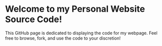 # Welcome to my Personal Website Source Code!

This GitHub page is dedicated to displaying the code for my webpage. Feel free to browse, fork, and use the code to your discretion!